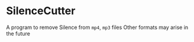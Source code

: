 # SilenceCutter
A program to remove Silence from `mp4`, `mp3` files
Other formats may arise in the future
